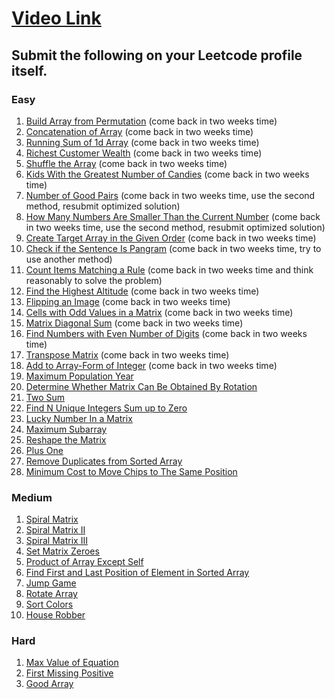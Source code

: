 # [Video Link](https://youtu.be/n60Dn0UsbEk)

## Submit the following on your Leetcode profile itself.

### Easy

1. [Build Array from Permutation](https://leetcode.com/problems/build-array-from-permutation/) (come back in two weeks time)
2. [Concatenation of Array](https://leetcode.com/problems/concatenation-of-array/) (come back in two weeks time)
3. [Running Sum of 1d Array](https://leetcode.com/problems/running-sum-of-1d-array/) (come back in two weeks time)
4. [Richest Customer Wealth](https://leetcode.com/problems/richest-customer-wealth/) (come back in two weeks time)
5. [Shuffle the Array](https://leetcode.com/problems/shuffle-the-array/) (come back in two weeks time)
6. [Kids With the Greatest Number of Candies](https://leetcode.com/problems/kids-with-the-greatest-number-of-candies/) (come back in two weeks time)
7. [Number of Good Pairs](https://leetcode.com/problems/number-of-good-pairs/) (come back in two weeks time, use the second method, resubmit optimized solution)
8. [How Many Numbers Are Smaller Than the Current Number](https://leetcode.com/problems/how-many-numbers-are-smaller-than-the-current-number/) (come back in two weeks time, use the second method, resubmit optimized solution)
9. [Create Target Array in the Given Order](https://leetcode.com/problems/create-target-array-in-the-given-order/) (come back in two weeks time)
10. [Check if the Sentence Is Pangram](https://leetcode.com/problems/check-if-the-sentence-is-pangram/) (come back in two weeks time, try to use another method)
11. [Count Items Matching a Rule](https://leetcode.com/problems/count-items-matching-a-rule/) (come back in two weeks time and think reasonably to solve the problem)
12. [Find the Highest Altitude](https://leetcode.com/problems/find-the-highest-altitude/) (come back in two weeks time)
13. [Flipping an Image](https://leetcode.com/problems/flipping-an-image/) (come back in two weeks time)
14. [Cells with Odd Values in a Matrix](https://leetcode.com/problems/cells-with-odd-values-in-a-matrix/) (come back in two weeks time)
15. [Matrix Diagonal Sum](https://leetcode.com/problems/matrix-diagonal-sum/) (come back in two weeks time)
16. [Find Numbers with Even Number of Digits](https://leetcode.com/problems/find-numbers-with-even-number-of-digits/) (come back in two weeks time)
17. [Transpose Matrix](https://leetcode.com/problems/transpose-matrix/) (come back in two weeks time)
18. [Add to Array-Form of Integer](https://leetcode.com/problems/add-to-array-form-of-integer/) (come back in two weeks time)
19. [Maximum Population Year](https://leetcode.com/problems/maximum-population-year/)
20. [Determine Whether Matrix Can Be Obtained By Rotation](https://leetcode.com/problems/determine-whether-matrix-can-be-obtained-by-rotation/)
21. [Two Sum](https://leetcode.com/problems/two-sum/)
22. [Find N Unique Integers Sum up to Zero](https://leetcode.com/problems/find-n-unique-integers-sum-up-to-zero/)
23. [Lucky Number In a Matrix](https://leetcode.com/problems/lucky-numbers-in-a-matrix/)
24. [Maximum Subarray](https://leetcode.com/problems/maximum-subarray/)
25. [Reshape the Matrix](https://leetcode.com/problems/reshape-the-matrix/)
26. [Plus One](https://leetcode.com/problems/plus-one/)
27. [Remove Duplicates from Sorted Array](https://leetcode.com/problems/remove-duplicates-from-sorted-array/)
28. [Minimum Cost to Move Chips to The Same Position](https://leetcode.com/problems/minimum-cost-to-move-chips-to-the-same-position/)

### Medium

1. [Spiral Matrix](https://leetcode.com/problems/spiral-matrix/)
2. [Spiral Matrix II](https://leetcode.com/problems/spiral-matrix-ii/)
3. [Spiral Matrix III](https://leetcode.com/problems/spiral-matrix-iii/)
4. [Set Matrix Zeroes](https://leetcode.com/problems/set-matrix-zeroes/)
5. [Product of Array Except Self](https://leetcode.com/problems/product-of-array-except-self/)
6. [Find First and Last Position of Element in Sorted Array](https://leetcode.com/problems/find-first-and-last-position-of-element-in-sorted-array/)
7. [Jump Game](https://leetcode.com/problems/jump-game/)
8. [Rotate Array](https://leetcode.com/problems/rotate-array/)
9. [Sort Colors](https://leetcode.com/problems/sort-colors/)
10. [House Robber](https://leetcode.com/problems/house-robber/)

### Hard

1. [Max Value of Equation](https://leetcode.com/problems/max-value-of-equation/)
2. [First Missing Positive](https://leetcode.com/problems/first-missing-positive/)
3. [Good Array](https://leetcode.com/problems/check-if-it-is-a-good-array/)
